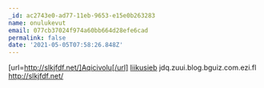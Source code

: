 ```yaml
---
_id: ac2743e0-ad77-11eb-9653-e15e0b263283
name: onulukevut
email: 077cb37024f974a60bb664d28efe6cad
permalink: false
date: '2021-05-05T07:58:26.848Z'
---
```

[url=http://slkjfdf.net/]Aqicivolu[/url] <a href="http://slkjfdf.net/">Iiikusieb</a> jdq.zuui.blog.bguiz.com.ezi.fl http://slkjfdf.net/
